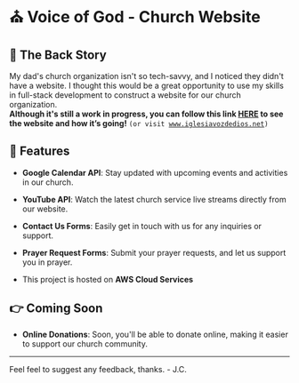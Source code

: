 # ⛪️ Voice of God - Church Website

## 📕 The Back Story

My dad's church organization isn't so tech-savvy, and I noticed they didn't have a website. I thought this would be a great opportunity to use my skills in full-stack development to construct a website for our church organization. <br> <strong>Although it's still a work in progress, you can follow this link [HERE](https://www.iglesiavozdedios.net) to see the website and how it’s going!</strong> <code>(or visit www.iglesiavozdedios.net)</code>

## 🌟 Features

- **Google Calendar API**: Stay updated with upcoming events and activities in our church.
  
- **YouTube API**: Watch the latest church service live streams directly from our website.
  
- **Contact Us Forms**: Easily get in touch with us for any inquiries or support.
  
- **Prayer Request Forms**: Submit your prayer requests, and let us support you in prayer.

- This project is hosted on **AWS Cloud Services**

## 👉 Coming Soon

- **Online Donations**: Soon, you'll be able to donate online, making it easier to support our church community.

---

Feel feel to suggest any feedback, thanks. - J.C. 
